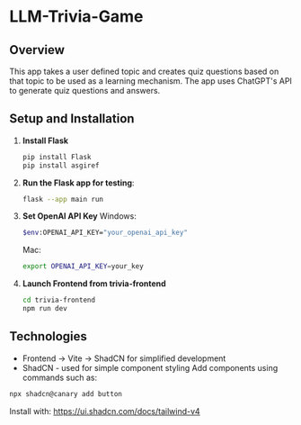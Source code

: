 # LLM-Trivia-Game

## Overview
This app takes a user defined topic and creates quiz questions based on that topic to be used as a learning mechanism. The app uses ChatGPT's API to generate quiz questions and answers.

## Setup and Installation

1. **Install Flask**
    ```bash
    pip install Flask
    pip install asgiref
    ```
2. **Run the Flask app for testing**:
    ```bash
    flask --app main run
    ```

3. **Set OpenAI API Key**
    Windows:
    ```bash
    $env:OPENAI_API_KEY="your_openai_api_key"
    ```
    Mac:
    ```bash
    export OPENAI_API_KEY=your_key
    ```

4. **Launch Frontend from trivia-frontend**
    ```bash
    cd trivia-frontend
    npm run dev
    ```

## Technologies
- Frontend -> Vite -> ShadCN for simplified development
- ShadCN - used for simple component styling
Add components using commands such as:
```bash
npx shadcn@canary add button
```
Install with:
https://ui.shadcn.com/docs/tailwind-v4
